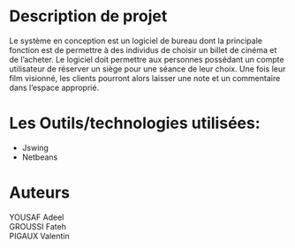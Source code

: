 
# Description de projet

Le système en conception est un logiciel de bureau dont la principale fonction est de permettre
à des individus de choisir un billet de cinéma et de l’acheter. Le logiciel doit permettre aux
personnes possédant un compte utilisateur de réserver un siège pour une séance de leur choix.
Une fois leur film visionné, les clients pourront alors laisser une note et un commentaire dans
l’espace approprié.

# Les Outils/technologies utilisées:
- Jswing
- Netbeans

# Auteurs
YOUSAF Adeel </br> 
GROUSSI Fateh </br>
PIGAUX Valentin </br>
